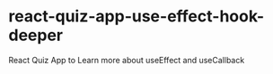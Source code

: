 # react-quiz-app-use-effect-hook-deeper
 React Quiz App to Learn more about useEffect and useCallback
